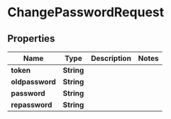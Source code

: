 
# ChangePasswordRequest

## Properties
Name | Type | Description | Notes
------------ | ------------- | ------------- | -------------
**token** | **String** |  | 
**oldpassword** | **String** |  | 
**password** | **String** |  | 
**repassword** | **String** |  | 



